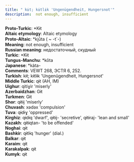 ```yaml
---
title: " kɨt; kɨtlɨk 'Ungenügendheit, Hungersnot'"
description:  not enough, insufficient
---
```


<strong>Proto-Turkic</strong>:  *Kɨt<br>
<strong>Altaic etymology</strong>:  Altaic etymology<br>
<strong> Proto-Altaic</strong>:  *ki̯ū̀ta ( ~ -t`-)<br>
<strong>Meaning</strong>:  not enough, insufficient<br>
<strong>Russian meaning</strong>:  недостаточный, скудный<br>
<strong>Turkic</strong>:  *Kɨt<br>
<strong>Tungus-Manchu</strong>:  *kōta<br>
<strong>Japanese</strong>:  *kàta-<br>
<strong>Comments</strong>:  VEWT 268, ЭСТЯ 6, 252.<br>
<strong>Turkish</strong>:  kɨt; kɨtlɨk 'Ungenügendheit, Hungersnot'<br>
<strong>Middle Turkic</strong>:  qɨt (AH, IM)<br>
<strong>Uighur</strong>:  qitiɣir 'miserly'<br>
<strong>Azerbaidzhan</strong>:  Gɨt<br>
<strong>Turkmen</strong>:  Gɨt<br>
<strong>Shor</strong>:  qɨtɨj 'miserly'<br>
<strong>Chuvash</strong>:  xǝdǝx 'compulsion'<br>
<strong>Tuva</strong>:  qɨdɨɣ 'oppressed'<br>
<strong>Kirghiz</strong>:  qɨdɨq 'dwarf', qɨtɨj- 'secretive', qɨtɨraj- 'lean and small'<br>
<strong>Kazakh</strong>:  qɨtɨqtan- 'to be offended'<br>
<strong>Noghai</strong>:  qɨt<br>
<strong>Bashkir</strong>:  qɨtlɨq 'hunger' (dial.)<br>
<strong>Balkar</strong>:  qɨt<br>
<strong>Karaim</strong>:  qɨt<br>
<strong>Karakalpak</strong>:  qɨt<br>
<strong>Kumyk</strong>:  qɨt<br>


